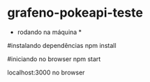 # grafeno-pokeapi-teste

* rodando na máquina *

#instalando dependências
npm install

#iniciando no browser 
npm start

localhost:3000 no browser

